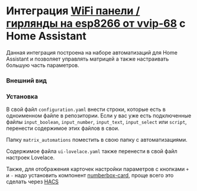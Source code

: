 # Интеграция **[WiFi панели / гирлянды на esp8266 от vvip-68](https://github.com/vvip-68/GyverPanelWiFi) с Home Assistant**

Данная интеграция построена на наборе автоматизаций для Home Assistant и позволяет управлять матрицей а также настраивать большую часть параметров.

### Внешний вид

### Установка

В свой файл `configuration.yaml` внести строки, которые есть в одноименном файле в репозитории. Если у вас уже есть подключенные файлы `input_boolean`, `input_number`,  `input_text`,  `input_select` или `script`, перенести содержимое этих файлов в свои.

Папку `matrix_automations` поместить в свою папку с автоматизациями.

Содержимое файла `ui-lovelace.yaml` также перенести в свой файл настроек Lovelace.

Также, для отображения карточек настройки параметров с кнопками `+` и `-` надо установить компонент [numberbox-card](https://github.com/htmltiger/numberbox-card), проще всего это сделать через [HACS](https://hacs.xyz/)
